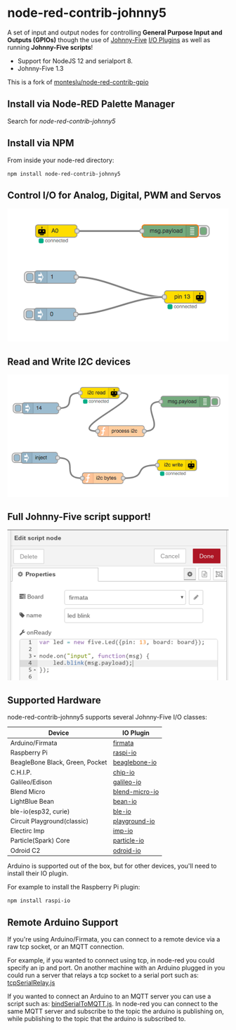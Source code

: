 node-red-contrib-johnny5
========================

A set of input and output nodes for controlling **General Purpose Input and Outputs (GPIOs)** though the use of [Johnny-Five](https://github.com/rwaldron/johnny-five) [I/O Plugins](https://github.com/rwaldron/johnny-five/wiki/IO-Plugins) as well as running **Johnny-Five scripts**!

* Support for NodeJS 12 and serialport 8.
* Johnny-Five 1.3

This is a fork of [monteslu/node-red-contrib-gpio](https://github.com/monteslu/node-red-contrib-gpio)

## Install via Node-RED Palette Manager

Search for *node-red-contrib-johnny5*

## Install via NPM

From inside your node-red directory:
```
npm install node-red-contrib-johnny5
```

## Control I/O for Analog, Digital, PWM and Servos

![input output](in_out.png)

## Read and Write I2C devices
![i2c](i2c.png)

## Full Johnny-Five script support!

![scriptnode](scriptnode.png)

## Supported Hardware

node-red-contrib-johnny5 supports several Johnny-Five I/O classes:

| Device | IO Plugin |
|----------|-------------|
|Arduino/Firmata|[firmata](https://github.com/jgautier/firmata)|
|Raspberry Pi|[raspi-io](https://github.com/bryan-m-hughes/raspi-io)|
|BeagleBone Black, Green, Pocket|[beaglebone-io](https://github.com/julianduque/beaglebone-io)|
|C.H.I.P.|[chip-io](https://github.com/sandeepmistry/node-chip-io)|
|Galileo/Edison|[galileo-io](https://github.com/rwaldron/galileo-io/)|
|Blend Micro|[blend-micro-io](https://github.com/noopkat/blend-micro-io)|
|LightBlue Bean|[bean-io](https://github.com/monteslu/bean-io/)|
|ble-io(esp32, curie)|[ble-io](https://github.com/monteslu/ble-io/)|
|Circuit Playground(classic)|[playground-io](https://github.com/rwaldron/playground-io)|
|Electirc Imp|[imp-io](https://github.com/rwaldron/imp-io/)|
|Particle(Spark) Core|[particle-io](https://github.com/rwaldron/particle-io/)|
|Odroid C2|[odroid-io](https://github.com/racerxdl/odroid-io/)|


Arduino is supported out of the box, but for other devices, you'll need to install their IO plugin.

For example to install the Raspberry Pi plugin:

```
npm install raspi-io
```

## Remote Arduino Support

If you're using Arduino/Firmata, you can connect to a remote device via a raw tcp socket, or an MQTT connection.

For example, if you wanted to connect using tcp, in node-red you could specify an ip and port.  On another machine with an Arduino plugged in you could run a server that relays a tcp socket to a serial port such as: [tcpSerialRelay.js](https://gist.github.com/monteslu/b5ad4c46c9b6b78f7aea)

If you wanted to connect an Arduino to an MQTT server you can use a script such as: [bindSerialToMQTT.js](https://gist.github.com/monteslu/64372bcdff6f56458ec6).  In node-red you can connect to the same MQTT server and subscribe to the topic the arduino is publishing on, while publishing to the topic that the arduino is subscribed to.
